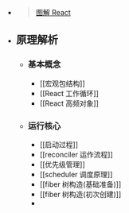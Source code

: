 - > [图解 React](https://7km.top/)
- ## 原理解析
	- ### 基本概念
		- [[宏观包结构]]
		- [[React 工作循环]]
		- [[React 高频对象]]
	- ### 运行核心
		- [[启动过程]]
		- [[reconciler 运作流程]]
		- [[优先级管理]]
		- [[scheduler 调度原理]]
		- [[fiber 树构造(基础准备)]]
		- [[fiber 树构造(初次创建)]]
		-